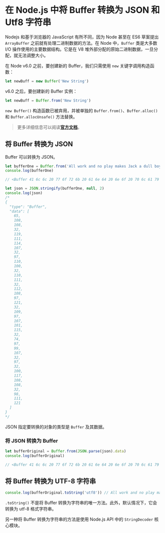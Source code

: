 # 在 Node.js 中将 Buffer 转换为 JSON 和 Utf8 字符串

Nodejs 和基于浏览器的 JavaScript 有所不同，因为 Node 甚至在 ES6 草案提出 `ArrayBuffer` 之前就有处理二进制数据的方法。在 Node 中，`Buffer` 类是大多数 I/O 操作使用的主要数据结构。它是在 V8 堆外部分配的原始二进制数据，一旦分配，就无法调整大小。

在 Node v6.0 之前，要创建新的 Buffer，我们只需使用 `new` 关键字调用构造函数：

```js
let newBuff = new Buffer('New String')
```

v6.0 之后，要创建新的 Buffer 实例：

```js
let newBuff = Buffer.from('New String')
```

`new Buffer()` 构造函数已被弃用，并被单独的 `Buffer.from()`、`Buffer.alloc()` 和 `Buffer.allocUnsafe()` 方法替换。

> 更多详细信息可以阅读[**官方文档**](https://nodejs.org/api/buffer.html)。

## 将 Buffer 转换为 JSON

Buffer 可以转换为 JSON。

```js
let bufferOne = Buffer.from('All work and no play makes Jack a dull boy')
console.log(bufferOne)

// <Buffer 41 6c 6c 20 77 6f 72 6b 20 61 6e 64 20 6e 6f 20 70 6c 61 79 20 6d 61 6b 65 73 20 4a 61 63 6b 20 61 20 64 75 6c 6c 20 62 6f 79>

let json = JSON.stringify(bufferOne, null, 2)
console.log(json)
/*
{
  "type": "Buffer",
  "data": [
    65,
    108,
    108,
    32,
    119,
    111,
    114,
    107,
    32,
    97,
    110,
    100,
    32,
    110,
    111,
    32,
    112,
    108,
    97,
    121,
    32,
    109,
    97,
    107,
    101,
    115,
    32,
    74,
    97,
    99,
    107,
    32,
    97,
    32,
    100,
    117,
    108,
    108,
    32,
    98,
    111,
    121
  ]
}
*/
```

JSON 指定要转换的对象的类型是 `Buffer` 及其数据。

### 将 JSON 转换为 Buffer

```js
let bufferOriginal = Buffer.from(JSON.parse(json).data)
console.log(bufferOriginal)

// <Buffer 41 6c 6c 20 77 6f 72 6b 20 61 6e 64 20 6e 6f 20 70 6c 61 79 20 6d 61 6b 65 73 20 4a 61 63 6b 20 61 20 64 75 6c 6c 20 62 6f 79>
```

## 将 Buffer 转换为 UTF-8 字符串

```js
console.log(bufferOriginal.toString('utf8')) // All work and no play makes Jack a dull boy
```

`.toString()` 不是将 Buffer 转换为字符串的唯一方法。此外，默认情况下，它会转换为 utf-8 格式字符串。

另一种将 Buffer 转换为字符串的方法是使用 Node.js API 中的 `StringDecoder` 核心模块。
